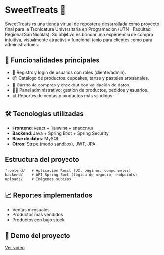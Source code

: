 # SweetTreats 🍰

SweetTreats es una tienda virtual de repostería desarrollada como proyecto final para la Tecnicatura Universitaria en Programación (UTN - Facultad Regional San Nicolás). Su objetivo es brindar una experiencia de compra intuitiva, visualmente atractiva y funcional tanto para clientes como para administradores.

## 🚀 Funcionalidades principales

- 🔐 Registro y login de usuarios con roles (cliente/admin).
- 📦 Catálogo de productos: cupcakes, tartas y pasteles artesanales.
- 🛒 Carrito de compras y checkout con validación de datos.
- 🧑‍🍳 Panel administrativo: gestión de productos, pedidos y usuarios.
- 📊 Reportes de ventas y productos más vendidos.

## 🛠️ Tecnologías utilizadas

- **Frontend**: React + Tailwind + shadcn/ui
- **Backend**: Java + Spring Boot + Spring Security
- **Base de datos**: MySQL
- **Otros**: Stripe (modo sandbox), JWT, JPA

## Estructura del proyecto
```
frontend/   # Aplicación React (UI, páginas, componentes)
backend/    # API Spring Boot (lógica de negocio, endpoints)
uploads/    # Imágenes subidas
```

## 📈 Reportes implementados

- Ventas mensuales
- Productos más vendidos
- Productos con bajo stock

## 🎥 Demo del proyecto

[Ver video](https://drive.google.com/file/d/1OuXmIrRLy5lgALdCQ9qTIqX3Nzm35E6z/view?usp=drive_link)

